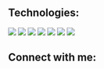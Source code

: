 [comment]: <> ([![Header]&#40;https://github.com/makcsholonik/makcsholonik/blob/main/assets/header.gif&#41;])

[comment]: <> (# I'm a frontend developer from Belarus, Brest)

## Technologies:

![](https://img.shields.io/badge/HTML5-E34F26?style=for-the-badge&logo=html5&logoColor=white)
![](https://img.shields.io/badge/CSS3-1572B6?style=for-the-badge&logo=css3&logoColor=white)
![](https://img.shields.io/badge/Sass-CC6699?style=for-the-badge&logo=sass&logoColor=white)
![](https://img.shields.io/badge/JavaScript-F7DF1E?style=for-the-badge&logo=javascript&logoColor=black)
![](https://img.shields.io/badge/Typescript-3178c6?style=for-the-badge&logo=typescript&logoColor=white)
![](https://img.shields.io/badge/React-20232A?style=for-the-badge&logo=react&logoColor=61DAFB)
![](https://img.shields.io/badge/Redux-764abc?style=for-the-badge&logo=redux&logoColor=white)

## Connect with me:

[comment]: <> (<img alt="" src="https://img.shields.io/badge/instagram-E4405F.svg?&style=for-the-badge&logo=instagram&logoColor=fff" />)

[comment]: <> (<img alt="" src="https://img.shields.io/badge/linkedin-0077B5.svg?&style=for-the-badge&logo=linkedin&logoColor=fff" />)

[comment]: <> (<img alt="" src="https://img.shields.io/badge/twitter-1DA1F2.svg?&style=for-the-badge&logo=twitter&logoColor=fff" />)